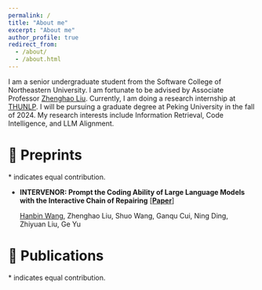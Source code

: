 ```yaml
---
permalink: /
title: "About me"
excerpt: "About me"
author_profile: true
redirect_from: 
  - /about/
  - /about.html
---
```


I am a senior undergraduate student from the Software College of Northeastern University. I am fortunate to be advised by Associate Professor [Zhenghao Liu](https://edwardzh.github.io/). Currently, I am doing a research internship at [THUNLP](https://nlp.csai.tsinghua.edu.cn/). I will be pursuing a graduate degree at Peking University in the fall of 2024. My research interests include Information Retrieval, Code Intelligence, and LLM Alignment.



# 📝 Preprints

\* indicates equal contribution.

- **INTERVENOR: Prompt the Coding Ability of Large Language Models with the Interactive Chain of Repairing** [[**Paper**](https://arxiv.org/abs/2311.09868)]

  <u>Hanbin Wang</u>, Zhenghao Liu, Shuo Wang, Ganqu Cui, Ning Ding, Zhiyuan Liu, Ge Yu

  

# 📝 Publications

\* indicates equal contribution.
